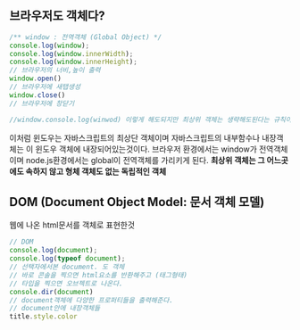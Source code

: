 ## 브라우저도 객체다?
```js
/** window : 전역객체 (Global Object) */
console.log(window);
console.log(window.innerWidth);
console.log(window.innerHeight);
// 브라우저의 너비,높이 출력
window.open()
// 브라우저에 새탭생성
window.close()
// 브라우저에 창닫기

//window.console.log(winwod) 이렇게 해도되지만 최상위 객체는 생략해도된다는 규칙이있다.
```
이처럼 윈도우는 자바스크립트의 최상단 객체이며 자바스크립트의 내부함수나 내장객체는 이 윈도우 객체에 내장되어있는것이다.
브라우저 환경에서는 window가 전역객체이며 node.js환경에서는 global이 전역객체를 가리키게 된다.
**최상위 객체는 그 어느곳에도 속하지 않고 형체 객체도 없는 독립적인 객체**

## DOM (Document Object Model: 문서 객체 모델)
웹에 나온 html문서를 객체로 표현한것
```js
// DOM
console.log(document);
console.log(typeof document);
// 선택자에서본 document. 도 객체
// 바로 콘솔을 찍으면 html요소를 반환해주고 (태그형태)
// 타입을 찍으면 오브젝트로 나온다.
console.dir(document)
// document객체에 다양한 프로퍼티들을 출력해준다.
// document안에 내장객체들
title.style.color
```



